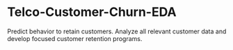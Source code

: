 # Telco-Customer-Churn-EDA
Predict behavior to retain customers. Analyze all relevant customer data and develop focused customer retention programs.
